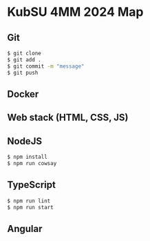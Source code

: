 # KubSU 4MM 2024 Map

## Git

```bash
$ git clone
$ git add .
$ git commit -m "message"
$ git push
```

## Docker

## Web stack (HTML, CSS, JS)

## NodeJS

```bash
$ npm install
$ npm run cowsay
```

## TypeScript

```bash
$ npm run lint
$ npm run start
```

## Angular
